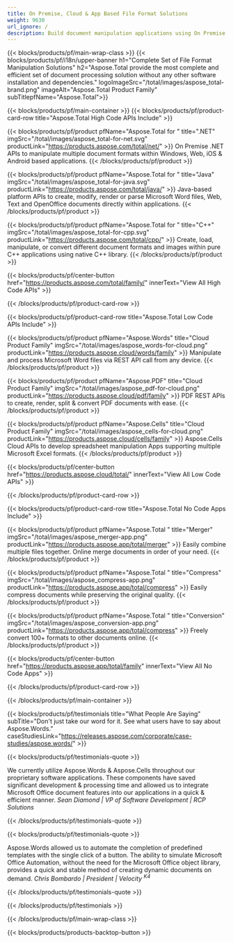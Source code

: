 ```yaml
---
title: On Premise, Cloud & App Based File Format Solutions 
weight: 9630
url_ignore: /
description: Build document manipulation applications using On Premise or Cloud APIs, or simply use cross-platform apps to view, compare, inspect or convert 100+ file formats
---
```


{{< blocks/products/pf/main-wrap-class >}}
{{< blocks/products/pf/i18n/upper-banner h1="Complete Set of File Format Manipulation Solutions" h2="Aspose.Total provide the most complete and efficient set of document processing solution without any other software installation and dependencies." logoImageSrc="/total/images/aspose_total-brand.png" imageAlt="Aspose.Total Product Family" subTitlepfName="Aspose.Total">}}

{{< blocks/products/pf/main-container >}}
{{< blocks/products/pf/product-card-row title="Aspose.Total High Code APIs Include" >}}

{{< blocks/products/pf/product pfName="Aspose.Total for " title=".NET" imgSrc="/total/images/aspose_total-for-net.svg" productLink="https://products.aspose.com/total/net/" >}}
On Premise .NET APIs to manipulate multiple document formats within Windows, Web, iOS & Android based applications.
{{< /blocks/products/pf/product >}}

{{< blocks/products/pf/product pfName="Aspose.Total for " title="Java" imgSrc="/total/images/aspose_total-for-java.svg" productLink="https://products.aspose.com/total/java/" >}}
Java-based platform APIs to create, modify, render or parse Microsoft Word files, Web, Text and OpenOffice documents directly within applications.
{{< /blocks/products/pf/product >}}

{{< blocks/products/pf/product pfName="Aspose.Total for " title="C++" imgSrc="/total/images/aspose_total-for-cpp.svg" productLink="https://products.aspose.com/total/cpp/" >}}
Create, load, manipulate, or convert different document formats and images within pure C++ applications using native C++ library.
{{< /blocks/products/pf/product >}}

{{< blocks/products/pf/center-button href="https://products.aspose.com/total/family/" innerText="View All High Code APIs" >}}

{{< /blocks/products/pf/product-card-row >}}

{{< blocks/products/pf/product-card-row title="Aspose.Total Low Code APIs Include" >}}

{{< blocks/products/pf/product pfName="Aspose.Words" title="Cloud Product Family" imgSrc="/total/images/aspose_words-for-cloud.png" productLink="https://products.aspose.cloud/words/family" >}}
Manipulate and process Microsoft Word files via REST API call from any device.
{{< /blocks/products/pf/product >}}

{{< blocks/products/pf/product pfName="Aspose.PDF" title="Cloud Product Family" imgSrc="/total/images/aspose_pdf-for-cloud.png" productLink="https://products.aspose.cloud/pdf/family" >}}
PDF REST APIs to create, render, split & convert PDF documents with ease.
{{< /blocks/products/pf/product >}}

{{< blocks/products/pf/product pfName="Aspose.Cells" title="Cloud Product Family" imgSrc="/total/images/aspose_cells-for-cloud.png" productLink="https://products.aspose.cloud/cells/family" >}}
Aspose.Cells Cloud APIs to develop spreadsheet manipulation Apps supporting multiple Microsoft Excel formats.
{{< /blocks/products/pf/product >}}

{{< blocks/products/pf/center-button href="https://products.aspose.cloud/total/" innerText="View All Low Code APIs" >}}

{{< /blocks/products/pf/product-card-row >}}

{{< blocks/products/pf/product-card-row title="Aspose.Total No Code Apps Include" >}}

{{< blocks/products/pf/product pfName="Aspose.Total " title="Merger" imgSrc="/total/images/aspose_merger-app.png" productLink="https://products.aspose.app/total/merger" >}}
Easily combine multiple files together. Online merge documents in order of your need.
{{< /blocks/products/pf/product >}}

{{< blocks/products/pf/product pfName="Aspose.Total " title="Compress" imgSrc="/total/images/aspose_compress-app.png" productLink="https://products.aspose.app/total/compress" >}}
Easily compress documents while preserving the original quality.
{{< /blocks/products/pf/product >}}

{{< blocks/products/pf/product pfName="Aspose.Total " title="Conversion" imgSrc="/total/images/aspose_conversion-app.png" productLink="https://products.aspose.app/total/compress" >}}
Freely convert 100+ formats to other documents online.
{{< /blocks/products/pf/product >}}

{{< blocks/products/pf/center-button href="https://products.aspose.app/total/family" innerText="View All No Code Apps" >}}

{{< /blocks/products/pf/product-card-row >}}

{{< /blocks/products/pf/main-container >}}

{{< blocks/products/pf/testimonials title="What People Are Saying" subTitle="Don't just take our word for it. See what users have to say about Aspose.Words." caseStudiesLink="https://releases.aspose.com/corporate/case-studies/aspose.words/" >}}

{{< blocks/products/pf/testimonials-quote >}}
<p class="first">
 We currently utilize Aspose.Words &amp; Aspose.Cells throughout our proprietary software applications. These components have saved significant development &amp; processing time and allowed us to integrate Microsoft Office document features into our applications in a quick &amp; efficient manner.
 <em>
  Sean Diamond | VP of Software Development | RCP Solutions
 </em>
</p>

{{< /blocks/products/pf/testimonials-quote >}}

{{< blocks/products/pf/testimonials-quote >}}
<p class="second">
 Aspose.Words allowed us to automate the completion of predefined templates with the single click of a button. The ability to simulate Microsoft Office Automation, without the need for the Microsoft Office object library, provides a quick and stable method of creating dynamic documents on demand.
 <em>
  Chris Bombardo | President | Velocity
  <sup>
   K4
  </sup>
 </em>
</p>

{{< /blocks/products/pf/testimonials-quote >}}

{{< /blocks/products/pf/testimonials >}}

{{< /blocks/products/pf/main-wrap-class >}}

{{< blocks/products/products-backtop-button >}}